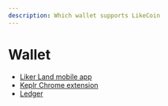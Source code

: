 ```yaml
---
description: Which wallet supports LikeCoin
---
```


# Wallet

* [Liker Land mobile app](https://docs.like.co/guides/wallet/like-pay)
* [Keplr Chrome extension](https://docs.like.co/guides/wallet/keplr)
* [Ledger](https://docs.like.co/guides/wallet/hardware-wallet)

